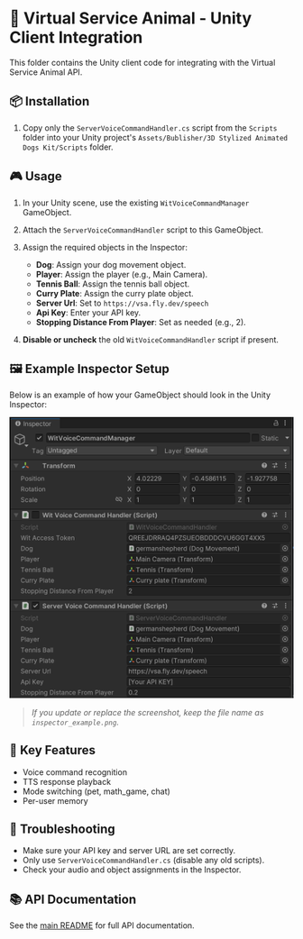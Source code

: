 # 🐾 Virtual Service Animal - Unity Client Integration

This folder contains the Unity client code for integrating with the Virtual Service Animal API.

## 📦 Installation

1. Copy only the `ServerVoiceCommandHandler.cs` script from the `Scripts` folder into your Unity project's `Assets/Bublisher/3D Stylized Animated Dogs Kit/Scripts` folder.

## 🎮 Usage

1. In your Unity scene, use the existing `WitVoiceCommandManager` GameObject.
2. Attach the `ServerVoiceCommandHandler` script to this GameObject.
3. Assign the required objects in the Inspector:

   - **Dog**: Assign your dog movement object.
   - **Player**: Assign the player (e.g., Main Camera).
   - **Tennis Ball**: Assign the tennis ball object.
   - **Curry Plate**: Assign the curry plate object.
   - **Server Url**: Set to `https://vsa.fly.dev/speech`
   - **Api Key**: Enter your API key.
   - **Stopping Distance From Player**: Set as needed (e.g., 2).

4. **Disable or uncheck** the old `WitVoiceCommandHandler` script if present.

## 🖼️ Example Inspector Setup

Below is an example of how your GameObject should look in the Unity Inspector:

![Inspector Example](inspector_example.png)

> _If you update or replace the screenshot, keep the file name as `inspector_example.png`._

## 📝 Key Features

- Voice command recognition
- TTS response playback
- Mode switching (pet, math_game, chat)
- Per-user memory

## 🐛 Troubleshooting

- Make sure your API key and server URL are set correctly.
- Only use `ServerVoiceCommandHandler.cs` (disable any old scripts).
- Check your audio and object assignments in the Inspector.

## 📚 API Documentation

See the [main README](../../README.md) for full API documentation.
